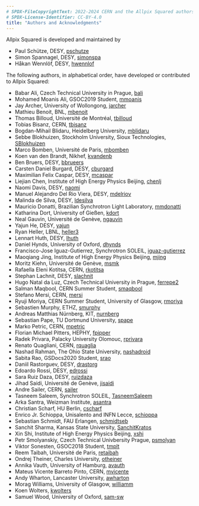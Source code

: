 ```yaml
---
# SPDX-FileCopyrightText: 2022-2024 CERN and the Allpix Squared authors
# SPDX-License-Identifier: CC-BY-4.0
title: "Authors and Acknowledgments"
---
```


Allpix Squared is developed and maintained by

* Paul Schütze, DESY, [pschutze](https://gitlab.cern.ch/pschutze)
* Simon Spannagel, DESY, [simonspa](https://gitlab.cern.ch/simonspa)
* Håkan Wennlöf, DESY, [hwennlof](https://gitlab.cern.ch/hwennlof)

The following authors, in alphabetical order, have developed or contributed to Allpix Squared:

* Babar Ali, Czech Technical University in Prague, [bali](https://gitlab.cern.ch/bali)
* Mohamed Moanis Ali, GSOC2019 Student, [mmoanis](https://github.com/mmoanis)
* Jay Archer, University of Wollongong, [jarcher](https://gitlab.cern.ch/jarcher)
* Mathieu Benoit, BNL, [mbenoit](https://gitlab.cern.ch/mbenoit)
* Thomas Billoud, Université de Montréal, [tbilloud](https://gitlab.cern.ch/tbilloud)
* Tobias Bisanz, CERN, [tbisanz](https://gitlab.cern.ch/tbisanz)
* Bogdan-Mihail Blidaru, Heidelberg University, [mblidaru](https://gitlab.cern.ch/mblidaru)
* Sebbe Blokhuizen, Stockholm University, Sioux Technologies, [SBlokhuizen](https://github.com/SBlokhuizen)
* Marco Bomben, Université de Paris, [mbomben](https://gitlab.cern.ch/mbomben)
* Koen van den Brandt, Nikhef, [kvandenb](https://gitlab.cern.ch/kvandenb)
* Ben Bruers, DESY, [bbrueers](https://gitlab.cern.ch/bbrueers)
* Carsten Daniel Burgard, DESY, [cburgard](https://gitlab.cern.ch/cburgard)
* Maximilian Felix Caspar, DESY, [mcaspar](https://gitlab.cern.ch/mcaspar)
* Liejian Chen, Institute of High Energy Physics Beijing, [chenlj](https://github.com/chenlj)
* Naomi Davis, DESY, [naomi](https://gitlab.cern.ch/naomi)
* Manuel Alejandro Del Rio Viera, DESY, [mdelriov](https://gitlab.cern.ch/mdelriov)
* Malinda de Silva, DESY, [ldesilva](https://gitlab.cern.ch/ldesilva)
* Mauricio Donatti, Brazilian Synchrotron Light Laboratory, [mmdonatti](https://github.com/mmdonatti)
* Katharina Dort, University of Gießen, [kdort](https://gitlab.cern.ch/kdort)
* Neal Gauvin, Université de Genève, [ngauvin](https://gitlab.cern.ch/ngauvin)
* Yajun He, DESY, [yajun](https://gitlab.cern.ch/yajun)
* Ryan Heller, LBNL, [heller3](https://github.com/heller3)
* Lennart Huth, DESY, [lhuth](https://gitlab.cern.ch/lhuth)
* Daniel Hynds, University of Oxford, [dhynds](https://gitlab.cern.ch/dhynds)
* Francisco-Jose Iguaz-Gutierrez, Synchrotron SOLEIL, [iguaz-gutierrez](https://github.com/iguaz-gutierrez)
* Maoqiang Jing, Institute of High Energy Physics Beijing, [mjing](https://gitlab.cern.ch/mjing)
* Moritz Kiehn, Université de Genève, [msmk](https://gitlab.cern.ch/msmk)
* Rafaella Eleni Kotitsa, CERN, [rkotitsa](https://gitlab.cern.ch/rkotitsa)
* Stephan Lachnit, DESY, [slachnit](https://gitlab.cern.ch/slachnit)
* Hugo Natal da Luz, Czech Technical University in Prague, [ferrepe2](https://git.utef.cvut.cz/ferrepe2)
* Salman Maqbool, CERN Summer Student, [smaqbool](https://gitlab.cern.ch/smaqbool)
* Stefano Mersi, CERN, [mersi](https://gitlab.cern.ch/mersi)
* Ryuji Moriya, CERN Summer Student, University of Glasgow, [rmoriya](https://gitlab.cern.ch/rmoriya)
* Sebastien Murphy, ETHZ, [smurphy](https://gitlab.cern.ch/smurphy)
* Andreas Matthias Nürnberg, KIT, [nurnberg](https://gitlab.cern.ch/nurnberg)
* Sebastian Pape, TU Dortmund University, [spape](https://gitlab.cern.ch/spape)
* Marko Petric, CERN, [mpetric](https://gitlab.cern.ch/mpetric)
* Florian Michael Pitters, HEPHY, [fpipper](https://gitlab.cern.ch/fpipper)
* Radek Privara, Palacky University Olomouc, [rprivara](https://gitlab.cern.ch/rprivara)
* Renato Quagliani, CERN, [rquaglia](https://gitlab.cern.ch/rquaglia)
* Nashad Rahman, The Ohio State University, [nashadroid](https://github.com/nashadroid)
* Sabita Rao, GSDocs2020 Student, [srao](https://gitlab.cern.ch/srao)
* Daniil Rastorguev, DESY, [drastorg](https://gitlab.cern.ch/drastorg)
* Edoardo Rossi, DESY, [edrossi](https://gitlab.cern.ch/edrossi)
* Sara Ruiz Daza, DESY, [ruizdaza](https://gitlab.cern.ch/ruizdaza)
* Jihad Saidi, Université de Genève, [jisaidi](https://gitlab.cern.ch/jisaidi)
* Andre Sailer, CERN, [sailer](https://gitlab.cern.ch/sailer)
* Tasneem Saleem, Synchrotron SOLEIL, [TasneemSaleem](https://github.com/TasneemSaleem)
* Arka Santra, Weizman Institute, [asantra](https://gitlab.cern.ch/asantra)
* Christian Scharf, HU Berlin, [cscharf](https://gitlab.cern.ch/cscharf)
* Enrico Jr. Schioppa, Unisalento and INFN Lecce, [schioppa](https://gitlab.cern.ch/schioppa)
* Sebastian Schmidt, FAU Erlangen, [schmidtseb](https://github.com/schmidtseb)
* Sanchit Sharma, Kansas State University, [SanchitKratos](https://github.com/SanchitKratos)
* Xin Shi, Institute of High Energy Physics Beijing, [xshi](https://gitlab.cern.ch/xshi)
* Petr Smolyanskiy, Czech Technical Univbersity Prague, [psmolyan](https://gitlab.cern.ch/psmolyan)
* Viktor Sonesten, GSOC2018 Student, [tmplt](https://github.com/tmplt)
* Reem Taibah, Université de Paris, [retaibah](https://gitlab.cern.ch/retaibah)
* Ondrej Theiner, Charles University, [otheiner](https://gitlab.cern.ch/otheiner)
* Annika Vauth, University of Hamburg, [avauth](https://gitlab.cern.ch/avauth)
* Mateus Vicente Barreto Pinto, CERN, [mvicente](https://gitlab.cern.ch/mvicente)
* Andy Wharton, Lancaster University, [awharton](https://gitlab.cern.ch/awharton)
* Morag Williams, University of Glasgow, [williamm](https://gitlab.cern.ch/williamm)
* Koen Wolters, [kwolters](https://gitlab.cern.ch/kwolters)
* Samuel Wood, University of Oxford, [sam-sw](https://github.com/sam-sw)

